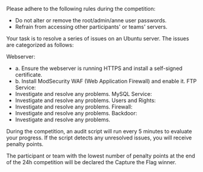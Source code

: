 Please adhere to the following rules during the competition:

- Do not alter or remove the root/admin/anne user passwords.
- Refrain from accessing other participants' or teams' servers.

Your task is to resolve a series of issues on an Ubuntu server. The issues are categorized as follows:

Webserver:
- a. Ensure the webserver is running HTTPS and install a self-signed certificate.
- b. Install ModSecurity WAF (Web Application Firewall) and enable it.
FTP Service: 
- Investigate and resolve any problems.
MySQL Service: 
- Investigate and resolve any problems.
Users and Rights: 
- Investigate and resolve any problems.
Firewall: 
- Investigate and resolve any problems.
Backdoor: 
- Investigate and resolve any problems.

During the competition, an audit script will run every 5 minutes to evaluate your progress. If the script detects any unresolved issues, you will receive penalty points.

The participant or team with the lowest number of penalty points at the end of the 24h competition will be declared the Capture the Flag winner.
